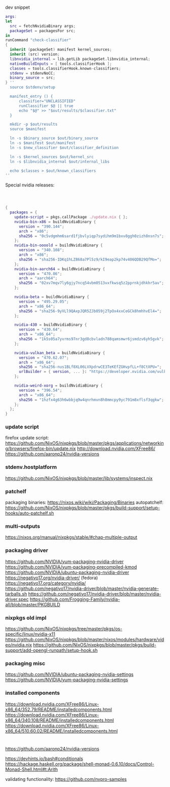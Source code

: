 dev snippet
```nix
args:
let
  src = fetchNvidiaBinary args;
  packageSet = packagesFor src;
in
runCommand "check-classifier"
{
  inherit (packageSet) manifest kernel_sources;
  inherit (src) version;
  libnvidia_internal = lib.getLib packageSet.libnvidia_internal;
  nativeBuildInputs = [ tools.classifierHook ];
  classes = tools.classifierHook.known-classifiers;
  stdenv = stdenvNoCC;
  binary_source = src;
} ''
  source $stdenv/setup

  manifest_entry () {
      classifier="UNCLASSIFIED"
      runClassifier $@ || true
      echo "$@" >> "$out/results/$classifier.txt"
  }

  mkdir -p $out/results
  source $manifest

  ln -s $binary_source $out/binary_source
  ln -s $manifest $out/manifest
  ln -s $new_classifier $out/classifier_definition

  ln -s $kernel_sources $out/kernel_src
  ln -s $libnvidia_internal $out/internal_libs

  echo $classes > $out/known_classifiers
''
```

Special nvidia releases:
```nix



{
  packages = {
    update-script = pkgs.callPackage ./update.nix { };
    nvidia-bin-x86 = buildNvidiaBinary {
      version = "390.144";
      arch = "x86";
      sha256 = "0c5vdgmhm6sard1fjbvlyiqp7sydihm9m1bxv8ggh0zizh8nsn7s";
    };
    nvidia-bin-oooold = buildNvidiaBinary {
      version = "340.108";
      arch = "x86";
      sha256 = "sha256-IDKq1hLZ868a7Pl5z9/kI9eap2kp74v406QDB29QfMo=";
    };
    nvidia-bin-aarch64 = buildNvidiaBinary {
      version = "470.86";
      arch = "aarch64";
      sha256 = "02xv7mqv7ly6gjy7ncq54vbm0513vxfkwsq5z2pprnkjdhkhr5av";
    };

    nvidia-beta = buildNvidiaBinary {
      version = "495.29.05";
      arch = "x86_64";
      sha256 = "sha256-9yVLl9QAxpJQR5ZJb059j2TpOx4xxCeGCk8hmhhvEl4=";
    };

    nvidia-430 = buildNvidiaBinary {
      version = "430.64";
      arch = "x86_64";
      sha256 = "1k5s05a7yvrms97nr3gd8cbvladn788qamsmwr6jsmdzv6yh5gvk";
    };

    nvidia-vulkan_beta = buildNvidiaBinary {
      version = "470.62.07";
      arch = "x86_64";
      sha256 = "sha256-nus1BLf8XL06LVXpdrwCE3TeKEfZGHvpfLL+f8CtXPU=";
      urlBuilder = { version, ... }: "https://developer.nvidia.com/vulkan-beta-${lib.concatStrings (lib.splitString "." version)}-linux";
    };

    nvidia-weird-xorg = buildNvidiaBinary {
      version = "396.54";
      arch = "x86_64";
      sha256 = "1hzfx4g63h6wbbjq9w4qnrhmvn8h8mmcpy9yc791m8xflsf3qgkw";
    };
  };
}
```

### update script
firefox update script: https://github.com/NixOS/nixpkgs/blob/master/pkgs/applications/networking/browsers/firefox-bin/update.nix
http://download.nvidia.com/XFree86/
https://github.com/aaronp24/nvidia-versions

### stdenv.hostplatform
https://github.com/NixOS/nixpkgs/blob/master/lib/systems/inspect.nix

### patchelf
packaging binaries: https://nixos.wiki/wiki/Packaging/Binaries
autopatchelf: https://github.com/NixOS/nixpkgs/blob/master/pkgs/build-support/setup-hooks/auto-patchelf.sh

### multi-outputs
https://nixos.org/manual/nixpkgs/stable/#chap-multiple-output

### packaging driver
https://github.com/NVIDIA/yum-packaging-nvidia-driver
https://github.com/NVIDIA/yum-packaging-precompiled-kmod
https://github.com/NVIDIA/ubuntu-packaging-nvidia-driver
https://negativo17.org/nvidia-driver/ (fedora)
https://negativo17.org/category/nvidia/
https://github.com/negativo17/nvidia-driver/blob/master/nvidia-generate-tarballs.sh
https://github.com/negativo17/nvidia-driver/blob/master/nvidia-driver.spec
https://github.com/Frogging-Family/nvidia-all/blob/master/PKGBUILD

### nixpkgs old impl
https://github.com/NixOS/nixpkgs/tree/master/pkgs/os-specific/linux/nvidia-x11
https://github.com/NixOS/nixpkgs/blob/master/nixos/modules/hardware/video/nvidia.nix
https://github.com/NixOS/nixpkgs/blob/master/pkgs/build-support/add-opengl-runpath/setup-hook.sh

### packaging misc
https://github.com/NVIDIA/ubuntu-packaging-nvidia-settings
https://github.com/NVIDIA/yum-packaging-nvidia-settings

### installed components
https://download.nvidia.com/XFree86/Linux-x86_64/352.79/README/installedcomponents.html
https://download.nvidia.com/XFree86/Linux-x86_64/340.108/README/installedcomponents.html
https://download.nvidia.com/XFree86/Linux-x86_64/510.60.02/README/installedcomponents.html

#
https://github.com/aaronp24/nvidia-versions

https://devhints.io/bash#conditionals
https://hackage.haskell.org/package/shell-monad-0.6.10/docs/Control-Monad-Shell.html#t:Arith

validating functionality:
https://github.com/nvpro-samples
